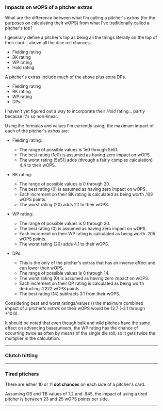 ### Impacts on wOPS of a pitcher extras

What are the difference between what I'm calling a pitcher's _extras_ (for the purposes on calculating their wOPS) from what I've traditionally called a pitcher's _top_?

I generally define a pitcher's top as being all the things literally on the top of their card... above all the dice roll chances.

-   Fielding rating
-   BK rating
-   WP rating
-   Hold rating

A pitcher's extras include much of the above plus extra DPs.

-   Fielding rating
-   BK rating
-   WP rating
-   DPs

I haven't yet figured out a way to incorporate their _Hold_ rating... partly because it's so non-linear.

Using the formulas and values I'm currently using, the maximum impact of each of the pitcher's _extras_ are:

-   Fielding rating:

    -   The range of possible values is 1e0 through 5e51.
    -   The best rating (1e0) is assumed as having zero impact on wOPS.
    -   The worst rating (5e51) adds (through a fairly complex calculation) 4.4 to their wOPS.

-   BK rating:

    -   The range of possible values is 0 through 20.
    -   The best rating (0) is assumed as having zero impact on wOPS.
    -   Each increment on their BK rating is calculated as being worth .103 wOPS points.
    -   The worst rating (20) adds 2.1 to their wOPS.

-   WP rating:

    -   The range of possible values is 0 through 20.
    -   The best rating (0) is assumed as having zero impact on wOPS.
    -   Each increment on their WP rating is calculated as being worth .205 wOPS points.
    -   The worst rating (20) adds 4.1 to their wOPS.

-   DPs:
    -   This is the only of the pitcher's extras that has an inverse effect and can lower their wOPS.
    -   The range of possible values is 0 through 14.
    -   The worst rating (0) is assumed as having zero impact on wOPS.
    -   Each increment on their DP rating is calculated as being worth deducting .2222 wOPS points.
    -   The best rating (14) subtracts 3.1 from their wOPS.

Considering best and worst ratings/values () the maximum combined impact of a pitcher's _extras_ on their wOPS would be 13.7 (-3.1 through +10.6).

It should be noted that even though balk and wild pitches have the same effect on advancing baserunners, the WP rating has the chance of occurring twice as often by means of the single die roll, so it gets twice the multiplier in the calculation.

---

### Clutch hitting

---

### Tired pitchers

There are either 10 or 11 **dot chances** on each side of a pitcher's card.

Assuming OB and TB values of 1.2 and .845, the impact of using a tired pitcher is between 23 and 25 wOPS points per side.

---

